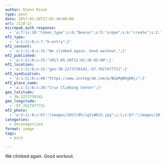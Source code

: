```yaml
---
author: Glenn Dixon
type: post
date: 2017-05-28T17:03:38+00:00
url: /110-2/
micropub_auth_response:
  - 'a:7:{s:10:"token_type";s:6:"Bearer";s:5:"scope";s:6:"create";s:2:"me";s:28:"https://glenn.thedixons.net/";s:9:"issued_by";s:55:"https://glenn.thedixons.net/wp-json/indieauth/1.0/token";s:9:"client_id";s:23:"https://ownyourgram.com";s:9:"issued_at";i:1532300352;s:4:"user";i:1;}'
mf2_type:
  - 'a:1:{i:0;s:7:"h-entry";}'
mf2_content:
  - 'a:1:{i:0;s:31:"We climbed again. Good workout.";}'
mf2_published:
  - 'a:1:{i:0;s:25:"2017-05-28T12:03:38-05:00";}'
mf2_location:
  - 'a:1:{i:0;s:32:"geo:30.2273739142,-97.7627477721";}'
mf2_syndication:
  - 'a:1:{i:0;s:40:"https://www.instagram.com/p/BUpMqWVgDNj/";}'
mf2_place_name:
  - 'a:1:{i:0;s:20:"Crux Climbing Center";}'
geo_latitude:
  - 30.2273739142
geo_longitude:
  - -97.7627477721
mf2_photo:
  - 'a:3:{i:0;s:67:"/images/2017/05/ig3jW6S3.jpg";i:1;s:67:"/images/2017/05/igrSV0jf.jpg";i:2;s:67:"/images/2017/05/ig6Rpcjr.jpg";}'
categories:
  - Uncategorized
format: image
tags:
  - pics

---
```

We climbed again. Good workout.